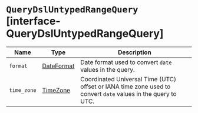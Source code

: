 # `QueryDslUntypedRangeQuery` [interface-QueryDslUntypedRangeQuery]

| Name | Type | Description |
| - | - | - |
| `format` | [DateFormat](./DateFormat.md) | Date format used to convert `date` values in the query. |
| `time_zone` | [TimeZone](./TimeZone.md) | Coordinated Universal Time (UTC) offset or IANA time zone used to convert `date` values in the query to UTC. |
